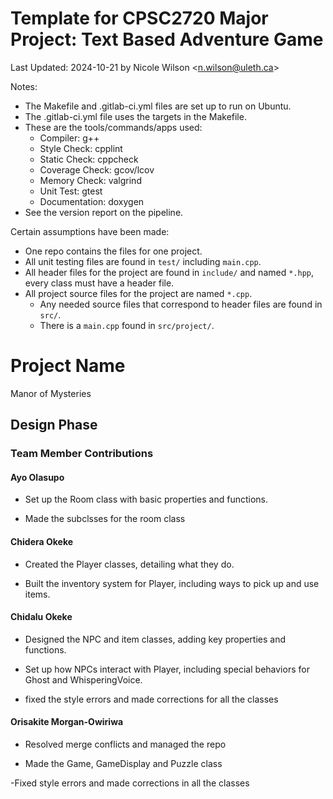 # Template for CPSC2720 Major Project: Text Based Adventure Game
Last Updated: 2024-10-21 by Nicole Wilson &lt;n.wilson@uleth.ca&gt;

Notes:

* The Makefile and .gitlab-ci.yml files are set up to run on Ubuntu.
* The .gitlab-ci.yml file uses the targets in the Makefile.
* These are the tools/commands/apps used:
  * Compiler: g++
  * Style Check: cpplint
  * Static Check: cppcheck
  * Coverage Check: gcov/lcov
  * Memory Check: valgrind
  * Unit Test: gtest 
  * Documentation: doxygen
* See the version report on the pipeline.

Certain assumptions have been made:
* One repo contains the files for one project.
* All unit testing files are found in <code>test/</code> including <code>main.cpp</code>.
* All header files for the project are found in <code>include/</code> and named <code>*.hpp</code>, every class must have a header file.
* All project source files for the project are named <code>*.cpp</code>.
  * Any needed source files that correspond to header files are found in <code>src/</code>.
  * There is a <code>main.cpp</code> found in <code>src/project/</code>.

# Project Name
Manor of Mysteries
 

## Design Phase


### Team Member Contributions 

#### Ayo Olasupo

- Set up the Room class with basic properties and functions.

- Made the subclsses for the room class
 

#### Chidera Okeke

- Created the Player classes, detailing what they do.

- Built the inventory system for Player, including ways to pick up and use items.



#### Chidalu Okeke

- Designed the NPC and item classes, adding key properties and functions.

- Set up how NPCs interact with Player, including special behaviors for Ghost and WhisperingVoice.

- fixed the style errors and made corrections for all the classes

 

#### Orisakite Morgan-Owiriwa

- Resolved merge conflicts and managed the repo

- Made the Game, GameDisplay and Puzzle class

-Fixed style errors and made corrections in all the classes
 